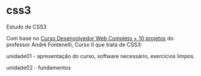 # css3
Estudo de CSS3

Com base no [Curso Desenvolvedor Web Completo + 10 projetos](https://www.udemy.com/course/curso-desenvolvedor-web-completo/learn/lecture/7980550?start=0#overview) do professor André Fontenelli, Curso II que trata de CSS3: 

unidade01 - apresentação do curso, software necessário, exercícios limpos.

unidade02 - fundamentos

